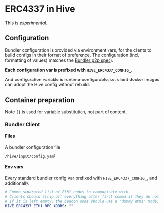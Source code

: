 # ERC4337 in Hive

This is *experimental*.

## Configuration

Bundler configuration is provided via environment vars, for the clients to build configs in their format of preference.
The configuration (incl. formatting of values) matches the [Bundler p2p spec](https://github.com/eth-infinitism/bundler-spec/blob/main/p2p-specs/p2p-interface.md)).

**Each configuration var is prefixed with `HIVE_ERC4337_CONFIG_`**.

And configuration variable is runtime-configurable, i.e. client docker images can adopt the Hive config without rebuild. 

## Container preparation

Note `{}` is used for variable substitution, not part of content.

### Bundler Client

#### Files

A bundler configuration file
```
/hive/input/config.yaml
```


#### Env vars

Every standard bundler config var prefixed with `HIVE_ERC4337_CONFIG_`, and additionally:

```yaml
# Comma separated list of Eth1 nodes to communicate with.
# Clients should strip off everything after first comma if they do not load-balancing between them.
# If it is left empty, the beacon node should use a "dummy eth1" mode, where it fills Eth1 votes with mock data.
HIVE_ERC4337_ETH1_RPC_ADDRS: ""
```
